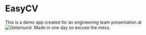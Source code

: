 # EasyCV

This is a demo app created for an engineering team presentation at ![Getaround](http://www.getaround.com). Made in one day so excuse the mess.